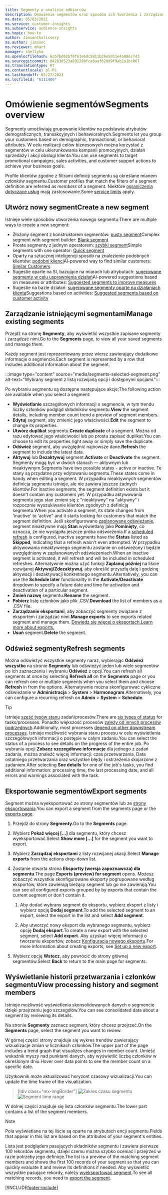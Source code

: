 ```yaml
---
title: Segmenty w analizie odbiorców
description: Omówienie segmentów oraz sposobu ich tworzenia i zarządzania nimi.
ms.date: 05/03/2021
ms.service: customer-insights
ms.subservice: audience-insights
ms.topic: how-to
author: JimsonChalissery
ms.author: jimsonc
ms.reviewer: mhart
manager: shellyha
ms.openlocfilehash: 6cb7bd62bf0f61e6dc5811b20e5011e4a086c743
ms.sourcegitcommit: 84283d523a891298fca8aaf629d9f9ab2a1bc067
ms.translationtype: HT
ms.contentlocale: pl-PL
ms.lasthandoff: 05/27/2021
ms.locfileid: "6111400"
---
```

# <a name="segments-overview"></a><span data-ttu-id="89a3f-103">Omówienie segmentów</span><span class="sxs-lookup"><span data-stu-id="89a3f-103">Segments overview</span></span>

<span data-ttu-id="89a3f-104">Segmenty umożliwiają grupowanie klientów na podstawie atrybutów demograficznych, transakcyjnych i behawioralnych.</span><span class="sxs-lookup"><span data-stu-id="89a3f-104">Segments let you group your customers based on demographic, transactional, or behavioral attributes.</span></span> <span data-ttu-id="89a3f-105">W celu realizacji celów biznesowych można korzystać z segmentów w celu ukierunkowania kampanii promocyjnych, działań sprzedaży i akcji obsługi klienta.</span><span class="sxs-lookup"><span data-stu-id="89a3f-105">You can use segments to target promotional campaigns, sales activities, and customer support actions to achieve your business goals.</span></span>

<span data-ttu-id="89a3f-106">Profile klientów zgodne z filtrami definicji segmentu są określane mianem *członków* segmentu.</span><span class="sxs-lookup"><span data-stu-id="89a3f-106">Customer profiles that match the filters of a segment definition are referred as *members* of a segment.</span></span> <span data-ttu-id="89a3f-107">Niektóre [ograniczenia dotyczące usług](service-limits.md) mają zastosowanie.</span><span class="sxs-lookup"><span data-stu-id="89a3f-107">Some [service limits](service-limits.md) apply.</span></span>

## <a name="create-a-new-segment"></a><span data-ttu-id="89a3f-108">Utwórz nowy segment</span><span class="sxs-lookup"><span data-stu-id="89a3f-108">Create a new segment</span></span>

<span data-ttu-id="89a3f-109">Istnieje wiele sposobów utworzenia nowego segmentu:</span><span class="sxs-lookup"><span data-stu-id="89a3f-109">There are multiple ways to create a new segment:</span></span> 

- <span data-ttu-id="89a3f-110">Złożony segment z konstruktorem segmentów: [pusty segment](segment-builder.md#create-a-new-segment)</span><span class="sxs-lookup"><span data-stu-id="89a3f-110">Complex segment with segment builder: [Blank segment](segment-builder.md#create-a-new-segment)</span></span>
- <span data-ttu-id="89a3f-111">Proste segmenty z jednym operatorem: [szybki segment](segment-builder.md#quick-segments)</span><span class="sxs-lookup"><span data-stu-id="89a3f-111">Simple segments with one operator: [Quick segment](segment-builder.md#quick-segments)</span></span>
- <span data-ttu-id="89a3f-112">Oparty na sztucznej inteligencji sposób na znalezienie podobnych klientów: [podobni klienci](find-similar-customer-segments.md)</span><span class="sxs-lookup"><span data-stu-id="89a3f-112">AI-powered way to find similar customers: [Similar Customers](find-similar-customer-segments.md)</span></span>
- <span data-ttu-id="89a3f-113">Sugestie oparte na SI, bazujące na miarach lub atrybutach: [sugerowane segmenty w celu usprawnienia działań](suggested-segments.md)</span><span class="sxs-lookup"><span data-stu-id="89a3f-113">AI-powered suggestions based on measures or attributes: [Suggested segments to improve measures](suggested-segments.md)</span></span>
- <span data-ttu-id="89a3f-114">Sugestie na bazie działań: [sugerowane segmenty oparte na działaniach klienta](suggested-segments-activity.md)</span><span class="sxs-lookup"><span data-stu-id="89a3f-114">Suggestions based on activities: [Suggested segments based on customer activity](suggested-segments-activity.md)</span></span>

## <a name="manage-existing-segments"></a><span data-ttu-id="89a3f-115">Zarządzanie istniejącymi segmentami</span><span class="sxs-lookup"><span data-stu-id="89a3f-115">Manage existing segments</span></span>

<span data-ttu-id="89a3f-116">Przejdź na stronę **Segmenty**, aby wyświetlić wszystkie zapisane segmenty i zarządzać nimi.</span><span class="sxs-lookup"><span data-stu-id="89a3f-116">Go to the **Segments** page, to view all your saved segments and manage them.</span></span>

<span data-ttu-id="89a3f-117">Każdy segment jest reprezentowany przez wiersz zawierający dodatkowe informacje o segmencie.</span><span class="sxs-lookup"><span data-stu-id="89a3f-117">Each segment is represented by a row that includes additional information about the segment.</span></span>

:::image type="content" source="media/segments-selected-segment.png" alt-text="Wybrany segment z listą rozwijaną opcji i dostępnymi opcjami.":::

<span data-ttu-id="89a3f-119">Po wybraniu segmentu są dostępne następujące akcje:</span><span class="sxs-lookup"><span data-stu-id="89a3f-119">The following action are available when you select a segment:</span></span>

- <span data-ttu-id="89a3f-120">**Wyświetlanie** szczegółowych informacji o segmencie, w tym trendu liczby członków podgląd składników segmentu.</span><span class="sxs-lookup"><span data-stu-id="89a3f-120">**View** the segment details, including member count trend a preview of segment members.</span></span>
- <span data-ttu-id="89a3f-121">**Edytuj** segment, aby zmienić jego właściwości.</span><span class="sxs-lookup"><span data-stu-id="89a3f-121">**Edit** the segment to change its properties.</span></span>
- <span data-ttu-id="89a3f-122">**Utwórz duplikat** segmentu.</span><span class="sxs-lookup"><span data-stu-id="89a3f-122">**Create duplicate** of a segment.</span></span> <span data-ttu-id="89a3f-123">Można od razu edytować jego właściwości lub po prostu zapisać duplikat.</span><span class="sxs-lookup"><span data-stu-id="89a3f-123">You can choose to edit its properties right away or simply save the duplicate.</span></span>
- <span data-ttu-id="89a3f-124">**Odśwież** segment, aby uwzględnić najnowsze dane.</span><span class="sxs-lookup"><span data-stu-id="89a3f-124">**Refresh** the segment to include the latest data.</span></span>
- <span data-ttu-id="89a3f-125">**Aktywuj** lub **Dezaktywuj** segment.</span><span class="sxs-lookup"><span data-stu-id="89a3f-125">**Activate** or **Deactivate** the segment.</span></span> <span data-ttu-id="89a3f-126">Segmenty mogą być w dwóch stanach — aktywnym lub nieaktywnym.</span><span class="sxs-lookup"><span data-stu-id="89a3f-126">Segments have two possible states - active or inactive.</span></span> <span data-ttu-id="89a3f-127">Te stany są przydatne przy edytowaniu segmentu.</span><span class="sxs-lookup"><span data-stu-id="89a3f-127">These states come in handy when editing a segment.</span></span> <span data-ttu-id="89a3f-128">W przypadku nieaktywnych segmentów definicja segmentu istnieje, ale nie zawiera jeszcze żadnych klientów.</span><span class="sxs-lookup"><span data-stu-id="89a3f-128">For inactive segments, the segment definition exists but it doesn't contain any customers yet.</span></span> <span data-ttu-id="89a3f-129">W przypadku aktywowania segmentu jego stan zmieni się z "nieaktywny" na "aktywny" i rozpocznie wyszukiwanie klientów zgodnych z definicją segmentu.</span><span class="sxs-lookup"><span data-stu-id="89a3f-129">When you activate a segment, its state changes from 'inactive' to 'active" and it starts looking for customers that match the segment definition.</span></span> <span data-ttu-id="89a3f-130">Jeśli skonfigurowano [zaplanowane odświeżanie](system.md#schedule-tab), segment nieaktywne mają **Stan** wyświetlany jako **Pominięty**, co oznacza, że nie wystąpiła jeszcze próba odświeżenia.</span><span class="sxs-lookup"><span data-stu-id="89a3f-130">If a [scheduled refresh](system.md#schedule-tab) is configured, inactive segments have the **Status** listed as **Skipped**, indicating that a refresh wasn't even attempted.</span></span> <span data-ttu-id="89a3f-131">W przypadku aktywowania nieaktywnego segmentu zostanie on odświeżony i będzie uwzględniony w zaplanowanych odświeżeniach.</span><span class="sxs-lookup"><span data-stu-id="89a3f-131">When an inactive segment is activated, it will refresh and will be included in scheduled refreshes.</span></span>
  <span data-ttu-id="89a3f-132">Alternatywnie można użyć funkcji **Zaplanuj później** na liście rozwijanej **Aktywuj/Zdezaktywuj**, aby określić przyszłą datę i godzinę aktywacji i dezaktywacji konkretnego segmentu.</span><span class="sxs-lookup"><span data-stu-id="89a3f-132">Alternatively, you can use the **Schedule later** functionality in the **Activate/Deactivate** dropdown to specify a future date and time for activation and deactivation of a particular segment.</span></span>
- <span data-ttu-id="89a3f-133">**Zmień nazwę** segmentu.</span><span class="sxs-lookup"><span data-stu-id="89a3f-133">**Rename** the segment.</span></span>
- <span data-ttu-id="89a3f-134">**Pobierz** listę członków jako plik .CSV.</span><span class="sxs-lookup"><span data-stu-id="89a3f-134">**Download** the list of members as a .CSV file.</span></span>
- <span data-ttu-id="89a3f-135">**Zarządzanie eksportami**, aby zobaczyć segmenty związane z eksportem i zarządzać nimi.</span><span class="sxs-lookup"><span data-stu-id="89a3f-135">**Manage exports** to see exports related segment and manage them.</span></span> [<span data-ttu-id="89a3f-136">Dowiedz się więcej o eksportach.</span><span class="sxs-lookup"><span data-stu-id="89a3f-136">Learn more about exports.</span></span>](export-destinations.md)
- <span data-ttu-id="89a3f-137">**Usuń** segment.</span><span class="sxs-lookup"><span data-stu-id="89a3f-137">**Delete** the segment.</span></span>

## <a name="refresh-segments"></a><span data-ttu-id="89a3f-138">Odśwież segmenty</span><span class="sxs-lookup"><span data-stu-id="89a3f-138">Refresh segments</span></span>

<span data-ttu-id="89a3f-139">Można odświeżyć wszystkie segmenty naraz, wybierając **Odśwież wszystko** na stronie **Segmenty** lub odświeżyć jeden lub wiele segmentów po ich zaznaczeniu i wybraniu **Odśwież** z opcji.</span><span class="sxs-lookup"><span data-stu-id="89a3f-139">You can refresh all segments at once by selecting **Refresh all** on the **Segments** page or you can refresh one or multiple segments when you select them and choose **Refresh** in from the options.</span></span> <span data-ttu-id="89a3f-140">Alternatywnie można skonfigurować cykliczne odświeżanie w **Administracja** > **System** > **Harmonogram**.</span><span class="sxs-lookup"><span data-stu-id="89a3f-140">Alternatively, you can configure a recurring refresh on **Admin** > **System** > **Schedule**.</span></span>

> [!TIP]
> <span data-ttu-id="89a3f-141">Istnieje [sześć typów stanu](system.md#status-types) zadań/procesów.</span><span class="sxs-lookup"><span data-stu-id="89a3f-141">There are [six types of status](system.md#status-types) for tasks/processes.</span></span> <span data-ttu-id="89a3f-142">Ponadto większość procesów [zależy od innych procesów podrzędnych](system.md#refresh-policies).</span><span class="sxs-lookup"><span data-stu-id="89a3f-142">Additionally, most processes [depend on other downstream processes](system.md#refresh-policies).</span></span> <span data-ttu-id="89a3f-143">Istnieje możliwość wybrania stanu procesu w celu wyświetlenia szczegółowych informacji o postępie w całym zadaniu.</span><span class="sxs-lookup"><span data-stu-id="89a3f-143">You can select the status of a process to see details on the progress of the entire job.</span></span> <span data-ttu-id="89a3f-144">Po wybraniu opcji **Zobacz szczegółowe informacje** dla jednego z zadań zadania, można znaleźć więcej informacji: czas przetwarzania, Data ostatniego przetwarzania oraz wszystkie błędy i ostrzeżenia skojarzone z zadaniem.</span><span class="sxs-lookup"><span data-stu-id="89a3f-144">After selecting **See details** for one of the job's tasks, you find additional information: processing time, the last processing date, and all errors and warnings associated with the task.</span></span>

## <a name="export-segments"></a><span data-ttu-id="89a3f-145">Eksportowanie segmentów</span><span class="sxs-lookup"><span data-stu-id="89a3f-145">Export segments</span></span>

<span data-ttu-id="89a3f-146">Segment można wyeksportować ze strony segmentów lub ze [strony eksportowania](export-destinations.md).</span><span class="sxs-lookup"><span data-stu-id="89a3f-146">You can export a segment from the segments page or the [exports page](export-destinations.md).</span></span> 

1. <span data-ttu-id="89a3f-147">Przejdź do strony **Segmenty**.</span><span class="sxs-lookup"><span data-stu-id="89a3f-147">Go to the **Segments** page.</span></span>

1. <span data-ttu-id="89a3f-148">Wybierz **Pokaż więcej [...]** dla segmentu, który chcesz wyeksportować.</span><span class="sxs-lookup"><span data-stu-id="89a3f-148">Select **Show more [...]** for the segment you want to export.</span></span>

1. <span data-ttu-id="89a3f-149">Wybierz **Zarządzaj eksportami** z listy rozwijanej akacji.</span><span class="sxs-lookup"><span data-stu-id="89a3f-149">Select **Manage exports** from the actions drop-down list.</span></span>

1. <span data-ttu-id="89a3f-150">Zostanie otwarta strona **Eksportty (wersja zapoznawcza) dla segmentu**.</span><span class="sxs-lookup"><span data-stu-id="89a3f-150">The page **Exports (preview) for segment** opens.</span></span> <span data-ttu-id="89a3f-151">Możesz zobaczyć wszystkie skonfigurowane eksporty pogrupowane według eksportów, które zawierają bieżący segment lub go nie zawierają.</span><span class="sxs-lookup"><span data-stu-id="89a3f-151">You can see all configured exports grouped by by exports that contain the current segment or don't contain it.</span></span>

   1. <span data-ttu-id="89a3f-152">Aby dodać wybrany segment do eksportu, wybierz eksport z listy i wybierz opcję **Dodaj segment**.</span><span class="sxs-lookup"><span data-stu-id="89a3f-152">To add the selected segment to an export, select the export in the list and select **Add segment**.</span></span>

   1. <span data-ttu-id="89a3f-153">Aby utworzyć nowy eksport dla wybranego segmentu, wybierz opcję **Dodaj eksport**.</span><span class="sxs-lookup"><span data-stu-id="89a3f-153">To create a new export with the selected segment, select **Add export**.</span></span> <span data-ttu-id="89a3f-154">Aby uzyskać więcej informacji o tworzeniu eksportów, zobacz [Konfiguracja nowego eksportu](export-destinations.md#set-up-a-new-export).</span><span class="sxs-lookup"><span data-stu-id="89a3f-154">For more information about creating exports, see [Set up a new export](export-destinations.md#set-up-a-new-export).</span></span>

1. <span data-ttu-id="89a3f-155">Wybierz opcję **Wstecz**, aby powrócić do strony głównej segmentów.</span><span class="sxs-lookup"><span data-stu-id="89a3f-155">Select **Back** to return to the main page for segments.</span></span>

## <a name="view-processing-history-and-segment-members"></a><span data-ttu-id="89a3f-156">Wyświetlanie historii przetwarzania i członków segmentu</span><span class="sxs-lookup"><span data-stu-id="89a3f-156">View processing history and segment members</span></span>

<span data-ttu-id="89a3f-157">Istnieje możliwość wyświetlenia skonsolidowanych danych o segmencie dzięki przejrzeniu jego szczegółów.</span><span class="sxs-lookup"><span data-stu-id="89a3f-157">You can see consolidated data about a segment by reviewing its details.</span></span>

<span data-ttu-id="89a3f-158">Na stronie **Segmenty** zaznacz segment, który chcesz przejrzeć.</span><span class="sxs-lookup"><span data-stu-id="89a3f-158">On the **Segments** page, select the segment you want to review.</span></span>

<span data-ttu-id="89a3f-159">W górnej części strony znajduje się wykres trendów zawierający wizualizacje zmian w licznikach członków.</span><span class="sxs-lookup"><span data-stu-id="89a3f-159">The upper part of the page includes a trend graph that visualizes changes in member count.</span></span> <span data-ttu-id="89a3f-160">Umieść wskaźnik myszy nad punktami danych, aby wyświetlić liczbę członków w określonym dniu.</span><span class="sxs-lookup"><span data-stu-id="89a3f-160">Hover over data points to see the member count on a specific date.</span></span>

<span data-ttu-id="89a3f-161">Użytkownik może aktualizować horyzont czasowy wizualizacji.</span><span class="sxs-lookup"><span data-stu-id="89a3f-161">You can update the time frame of the visualization.</span></span>

> [!div class="mx-imgBorder"]
> <span data-ttu-id="89a3f-162">![Zakres czasu segmentu](media/segment-time-range.png "Zakres czasu segmentu")</span><span class="sxs-lookup"><span data-stu-id="89a3f-162">![Segment time range](media/segment-time-range.png "Segment time range")</span></span>

<span data-ttu-id="89a3f-163">W dolnej części znajduje się lista członków segmentu.</span><span class="sxs-lookup"><span data-stu-id="89a3f-163">The lower part contains a list of the segment members.</span></span>

> [!NOTE]
> <span data-ttu-id="89a3f-164">Pola wyświetlane na tej liście są oparte na atrybutach encji segmentu.</span><span class="sxs-lookup"><span data-stu-id="89a3f-164">Fields that appear in this list are based on the attributes of your segment's entities.</span></span>
>
><span data-ttu-id="89a3f-165">Lista jest podglądem pasujących składników segmentu i zawiera pierwsze 100 rekordów segmentu, dzięki czemu można szybko oceniać i przejrzeć w razie potrzeby jego definicje.</span><span class="sxs-lookup"><span data-stu-id="89a3f-165">The list is a preview of the matching segment members and shows the first 100 records of your segment so that you can quickly evaluate it and review its definitions if needed.</span></span> <span data-ttu-id="89a3f-166">Aby wyświetlić wszystkie pasujące rekordy, należy [wyeksportować segment](export-destinations.md).</span><span class="sxs-lookup"><span data-stu-id="89a3f-166">To see all matching records, you need to [export the segment](export-destinations.md).</span></span>

[!INCLUDE[footer-include](../includes/footer-banner.md)] 

